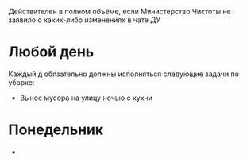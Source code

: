 Действителен в полном объёме, если Министерство Чистоты не заявило о каких-либо изменениях в чате ДУ

# Любой день
Каждый д обязательно должны исполняться следующие задачи по уборке:
* Вынос мусора на улицу ночью с кухни 

# Понедельник
- 

